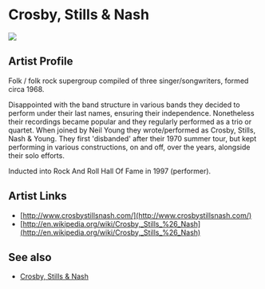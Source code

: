 # Crosby, Stills & Nash

![](../../asssets/artists/Crosby__Stills_and_Nash.png)

## Artist Profile

Folk / folk rock supergroup compiled of three singer/songwriters, formed circa 1968.

Disappointed with the band structure in various bands they decided to perform under their last names, ensuring their independence. Nonetheless their recordings became popular and they regularly performed as a trio or quartet. When joined by Neil Young they wrote/performed as Crosby, Stills, Nash &amp; Young.
They first 'disbanded' after their 1970 summer tour, but kept performing in various constructions, on and off, over the years, alongside their solo efforts.

Inducted into Rock And Roll Hall Of Fame in 1997 (performer).

## Artist Links

- [http://www.crosbystillsnash.com/](http://www.crosbystillsnash.com/)
- [http://en.wikipedia.org/wiki/Crosby,_Stills_%26_Nash](http://en.wikipedia.org/wiki/Crosby,_Stills_%26_Nash)


## See also

- [Crosby, Stills & Nash](Crosby__Stills_and_Nash-Crosby__Stills_and_Nash.md)

